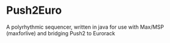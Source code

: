 # Push2Euro
A polyrhythmic sequencer, written in java for use with Max/MSP (maxforlive) and bridging Push2 to Eurorack
